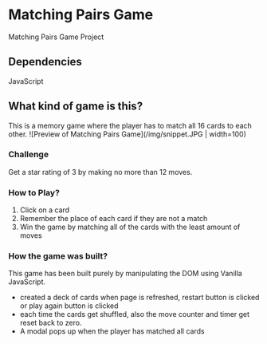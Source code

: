 # Matching Pairs Game
Matching Pairs Game Project

## Dependencies
JavaScript

## What kind of game is this?
This is a memory game where the player has to match all 16 cards to each other.
![Preview of Matching Pairs Game](/img/snippet.JPG | width=100)

### Challenge
Get a star rating of 3 by making no more than 12 moves.

### How to Play?
1. Click on a card
2. Remember the place of each card if they are not a match
3. Win the game by matching all of the cards with the least amount of moves

### How the game was built?
This game has been built purely by manipulating the DOM using Vanilla JavaScript.
* created a deck of cards when page is refreshed, restart button is clicked or play again button is clicked
* each time the cards get shuffled, also the move counter and timer get reset back to zero.
* A modal pops up when the player has matched all cards
